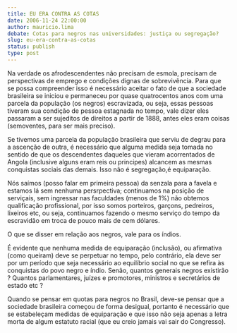 ```yaml
---
title: EU ERA CONTRA AS COTAS
date: 2006-11-24 22:00:00
author: mauricio.lima
debate: Cotas para negros nas universidades: justiça ou segregação? 
slug: eu-era-contra-as-cotas
status: publish 
type: post
---
```


Na verdade os afrodescendentes não precisam de esmola, precisam de perspectivas de emprego e condições dignas de sobrevivência. Para que se possa compreender isso é necessário aceitar o fato de que a sociedade brasileira se iniciou e permaneceu por quase quatrocentos anos com uma parcela da população (os negros) escravizada, ou seja, essas pessoas tiveram sua condição de pessoa estagnada no tempo, vale dizer eles passaram a ser sujeditos de direitos a partir de 1888, antes eles eram coisas (semoventes, para ser mais preciso).  

Se tivemos uma parcela da população brasileira que serviu de degrau para a ascenção de outra, é necessário que alguma medida seja tomada no sentido de que os descendentes daqueles que vieram acorrentados de Angola (inclusive alguns eram reis ou principes) alcancem as mesmas conquistas sociais das demais. Isso não é segregação,é equiparação.  

Nós saímos (posso falar em primeira pessoa) da senzala para a favela e estamos lá sem nenhuma persrpectiva; continuamos na posição de serviçais, sem ingressar nas faculdades (menos de 1%) não obtemos qualificação profissional, por isso somos porteiros, garçons, pedreiros, lixeiros etc, ou seja, continuamos fazendo o mesmo serviço do tempo da escravidão em troca de pouco mais de cem dólares.   

O que se disser em relação aos negros, vale para os índios.  

É evidente que nenhuma medida de equiparação (inclusão), ou afirmativa (como queiram) deve se perpetuar no tempo, pelo contrário, ela deve ser por um período que seja necessário ao equilíbrio social no que se refira às conquistas do povo negro e índio. Senão, quantos generais negros existirão ? Quantos parlamentares, juízes e promotores, ministros e secretários de estado etc ?  

Quando se pensar em quotas para negros no Brasil, deve-se pensar que a sociedade brasileira começou de forma desigual, portanto é necessário que se estabeleçam medidas de equiparação e que isso não seja apenas a letra morta de algum estatuto racial (que eu creio jamais vai sair do Congresso).
